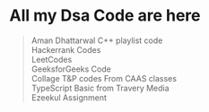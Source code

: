 # All my Dsa Code are here
> Aman Dhattarwal C++ playlist code <br>
> Hackerrank Codes <br>
> LeetCodes <br>
> GeeksforGeeks Code <br>
> Collage T&P codes From CAAS classes <br>
> TypeScript Basic from Travery Media <br>
> Ezeekul Assignment